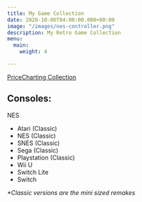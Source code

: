```yaml
---
title: My Game Collection
date: 2020-10-06T04:00:00.000+00:00
image: "/images/nes-controller.png"
description: My Retro Game Collection
menu:
  main:
    weight: 4

---
```

[PriceCharting Collection](https://www.pricecharting.com/offers?seller=jheaxmcftqenwh5sqg6k6nzcsy&status=collection "Price Charting - See Collection")

## Consoles:

NES

* Atari (Classic)
* NES (Classic)
* SNES (Classic)
* Sega (Classic)
* Playstation (Classic)
* Wii U
* Switch Lite
* Switch

_*Classic versions are the mini sized remakes_
